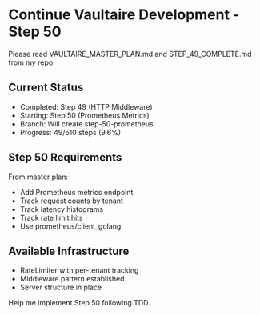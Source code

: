 # Continue Vaultaire Development - Step 50

Please read VAULTAIRE_MASTER_PLAN.md and STEP_49_COMPLETE.md from my repo.

## Current Status
- Completed: Step 49 (HTTP Middleware)
- Starting: Step 50 (Prometheus Metrics)
- Branch: Will create step-50-prometheus
- Progress: 49/510 steps (9.6%)

## Step 50 Requirements
From master plan:
- Add Prometheus metrics endpoint
- Track request counts by tenant
- Track latency histograms
- Track rate limit hits
- Use prometheus/client_golang

## Available Infrastructure
- RateLimiter with per-tenant tracking
- Middleware pattern established
- Server structure in place

Help me implement Step 50 following TDD.
